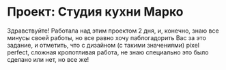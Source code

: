 # Проект: Студия кухни Марко

Здравствуйте! Работала над этим проектом 2 дня, и, конечно, знаю все минусы своей работы, но все равно хочу паблогадорить Вас за это задание, и отметить, что с дизайном (с такими значениями) pixel perfect, сложная кропотливая работа, не знаю специально это было сделано или нет, но все же!
